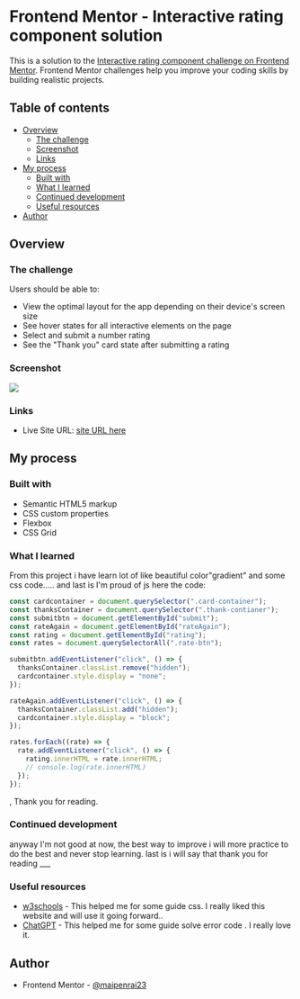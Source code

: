 # Frontend Mentor - Interactive rating component solution

This is a solution to the [Interactive rating component challenge on Frontend Mentor](https://www.frontendmentor.io/challenges/interactive-rating-component-koxpeBUmI). Frontend Mentor challenges help you improve your coding skills by building realistic projects.

## Table of contents

- [Overview](#overview)
  - [The challenge](#the-challenge)
  - [Screenshot](#screenshot)
  - [Links](#links)
- [My process](#my-process)
  - [Built with](#built-with)
  - [What I learned](#what-i-learned)
  - [Continued development](#continued-development)
  - [Useful resources](#useful-resources)
- [Author](#author)

## Overview

### The challenge

Users should be able to:

- View the optimal layout for the app depending on their device's screen size
- See hover states for all interactive elements on the page
- Select and submit a number rating
- See the "Thank you" card state after submitting a rating

### Screenshot

![](./assets/images/Screenshot.png)

### Links

- Live Site URL: [site URL here](https://masterpm.github.io/results-summary-component-main/)

## My process

### Built with

- Semantic HTML5 markup
- CSS custom properties
- Flexbox
- CSS Grid

### What I learned

From this project i have learn lot of like beautiful color"gradient" and some css code..... and last is I'm proud of js here the code:

```js
const cardcontainer = document.querySelector(".card-container");
const thanksContainer = document.querySelector(".thank-contianer");
const submitbtn = document.getElementById("submit");
const rateAgain = document.getElementById("rateAgain");
const rating = document.getElementById("rating");
const rates = document.querySelectorAll(".rate-btn");

submitbtn.addEventListener("click", () => {
  thanksContainer.classList.remove("hidden");
  cardcontainer.style.display = "none";
});

rateAgain.addEventListener("click", () => {
  thanksContainer.classList.add("hidden");
  cardcontainer.style.display = "block";
});

rates.forEach((rate) => {
  rate.addEventListener("click", () => {
    rating.innerHTML = rate.innerHTML;
    // console.log(rate.innerHTML)
  });
});
```

, Thank you for reading.

### Continued development

anyway I'm not good at now, the best way to improve i will more practice to do the best and never stop learning. last is i will say that thank you for reading \_\_\_

### Useful resources

- [w3schools](https://www.w3schools.com/) - This helped me for some guide css. I really liked this website and will use it going forward..
- [ChatGPT](https://chat.openai.com) - This helped me for some guide solve error code . I really love it.

## Author

- Frontend Mentor - [@maipenrai23](https://www.frontendmentor.io/profile/maipenrai23)
